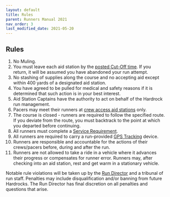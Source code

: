 ```yaml
---
layout: default
title: Rules
parent: Runners Manual 2021
nav_order: 3
last_modified_date: 2021-05-20
---
```


## Rules

1. No Muling.
2. You must leave each aid station by the [posted Cut-Off time](https://hardrock100.github.io/docs/runners_manual_2021/aid_station_table/). If you return, it will be assumed you have abandoned your run attempt.
3. No stashing of supplies along the course and no accepting aid except within 400 yards of a designated aid station.
4. You have agreed to be pulled for medical and safety reasons if it is determined that such action is in your best interest.
5. Aid Station Captains have the authority to act on behalf of the Hardrock run management.
6. Pacers may meet their runners at [crew access aid stations](https://hardrock100.github.io/docs/runners_manual_2021/aid_station_table/) only.
7. The course is closed - runners are required to follow the specified route.  If you deviate from the route, you must backtrack to the point at which you departed before continuing.
8. All runners must complete a [Service Requirement](https://www.hardrock100.com/files/trailwork/HR100-2021-Service-Form.pdf).
9. All runners are required to carry a run-provided [GPS Tracking](https://www.hardrock100.com/hardrock-runner-tracking.php) device.
10. Runners are responsible and accountable for the actions of their crews/pacers before, during and after the run.
11. Runners are not allowed to take a ride in a vehicle where it advances their progress or compensates for runner error. Runners may, after checking into an aid station, rest and get warm in a stationary vehicle.
 
Notable rule violations will be taken up by the [Run Director](mailto:dale@hardrock100.com) and a tribunal of run staff.  Penalties may include disqualification and/or banning from future Hardrocks.  The Run Director has final discretion on all penalties and questions that arise.
